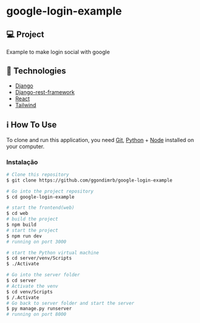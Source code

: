 # google-login-example
## 💻 Project

Example to make login social with google

## :rocket: Technologies

- [Django][django]
- [Django-rest-framework][django-rest-framework]
- [React][react]
- [Tailwind][tailwind]

## :information_source: How To Use

To clone and run this application, you need [Git](https://git-scm.com), [Python][python] + [Node][node] installed on your computer.

### Instalação

```bash
# Clone this repository
$ git clone https://github.com/ggondimrb/google-login-example

# Go into the project repository
$ cd google-login-example

# start the frontend(web)
$ cd web
# build the project
$ npm build
# start the project
$ npm run dev
# running on port 3000

# start the Python virtual machine 
$ cd server/venv/Scripts
$ ./Activate

# Go into the server folder
$ cd server
# Activate the venv
$ cd venv/Scripts
$ /.Activate
# Go back to server folder and start the server
$ py manage.py runserver
# running on port 8000
```

[django]: https://www.djangoproject.com/
[django-rest-framework]: https://www.django-rest-framework.org/
[python]: https://www.python.org/
[react]: https://reactjs.org/
[tailwind]: https://tailwindcss.com/
[node]: https://nodejs.org/en/
